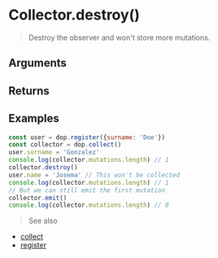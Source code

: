 # Collector.destroy()

> Destroy the observer and won't store more mutations.


## Arguments

## Returns



## Examples


```js
const user = dop.register({surname: 'Doe'})
const collector = dop.collect()
user.surname = 'Gonzalez'
console.log(collector.mutations.length) // 1
collector.destroy()
user.name = 'Josema' // This won't be collected
console.log(collector.mutations.length) // 1
// But we can still emit the first mutation
collector.emit()
console.log(collector.mutations.length) // 0
```


> See also
- [collect](/api/javascript/collect)
- [register](/api/javascript/register)
